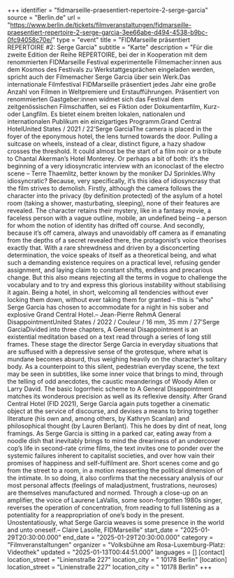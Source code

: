 +++
identifier = "fidmarseille-praesentiert-repertoire-2-serge-garcia"
source = "Berlin.de"
url = "https://www.berlin.de/tickets/filmveranstaltungen/fidmarseille-praesentiert-repertoire-2-serge-garcia-3ee66abe-d494-4538-b9bc-0fc94058c70e/"
type = "event"
title = "FIDMarseille präsentiert REPERTOIRE #2: Serge Garcia"
subtitle = "Karte"
description = "Für die zweite Edition der Reihe REPERTOIRE, bei der in Kooperation mit dem renommierten FIDMarseille Festival experimentelle Filmemacher:innen aus dem Kosmos des Festivals zu Werkstattgesprächen eingeladen werden, spricht auch der Filmemacher Serge Garcia über sein Werk.Das internationale Filmfestival FIDMarseille präsentiert jedes Jahr eine große Anzahl von Filmen in Weltpremiere und Erstaufführungen. Präsentiert von renommierten Gastgeber:innen widmet sich das Festival dem zeitgenössischen Filmschaffen, sei es Fiktion oder Dokumentarfilm, Kurz- oder Langfilm. Es bietet einem breiten lokalen, nationalen und internationalen Publikum ein einzigartiges Programm.Grand Central HotelUnited States / 2021 / 22’Serge GarciaThe camera is placed in the foyer of the eponymous hotel, the lens turned towards the door. Pulling a suitcase on wheels, instead of a clear, distinct figure, a hazy shadow crosses the threshold. It could almost be the start of a film noir or a tribute to Chantal Akerman’s Hotel Monterey. Or perhaps a bit of both: it’s the beginning of a very idiosyncratic interview with an iconoclast of the electro scene – Terre Thaemlitz, better known by the moniker DJ Sprinkles.Why idiosyncratic? Because, very specifically, it’s this idea of idiosyncrasy that the film strives to demolish. Firstly, although the camera follows the character into the privacy (by definition protected) of the asylum of a hotel room (taking a shower, masturbating, sleeping), none of their features are revealed. The character retains their mystery, like in a fantasy movie, a faceless person with a vague outline, mobile, an undefined being – a person for whom the notion of identity has drifted off course. And secondly, because it’s off camera, always and unavoidably off camera as if emanating from the depths of a secret revealed there, the protagonist’s voice theorises exactly that. With a rare shrewdness and driven by a disconcerting determination, the voice speaks of itself as a theoretical being, and what such a demanding existence requires on a practical level, refusing gender assignment, and laying claim to constant shifts, endless and precarious change. But this also means rejecting all the terms in vogue to challenge the vocabulary and to try and express this glorious instability without stabilising it again. Being a hotel, in short, welcoming all tendencies without ever locking them down, without ever taking them for granted – this is “who” Serge Garcia has chosen to accommodate for a night in his sober and explosive Grand Central Hotel.– Jean-Pierre RehmA General DisappointmentUnited States / 2022 / Couleur / 16 mm, 35 mm / 27’Serge GarciaDivided into three chapters, A General Disappointment is an existential meditation based on a text read through a series of long still frames. These stage the director Serge Garcia in everyday situations that are suffused with a depressive sense of the grotesque, where what is mundane becomes absurd, thus weighing heavily on the character’s solitary body. As a counterpoint to this silent, pedestrian everyday scene, the text may be seen in subtitles, like some inner voice that brings to mind, through the telling of odd anecdotes, the caustic meanderings of Woody Allen or Larry David. The basic logorrheic scheme to A General Disappointment matches its wonderous precision as well as its reflexive density. After Grand Central Hotel (FID 2021), Serge Garcia again puts together a cinematic object at the service of discourse, and devises a means to bring together literature (his own and, among others, by Kathryn Scanlan) and philosophical thought (by Lauren Berlant). This he does by dint of neat, long framings. As Serge Garcia is sitting in a parked car, eating away from a noodle dish that inevitably brings to mind the dreariness of an undercover cop’s life in second-rate crime films, the text invites one to ponder over the systemic failures inherent to capitalist societies, and over how vain their promises of happiness and self-fulfilment are. Short scenes come and go from the street to a room, in a motion reasserting the political dimension of the intimate. In so doing, it also confirms that the necessary analysis of our most personal affects (feelings of maladjustment, frustrations, neuroses) are themselves manufactured and normed. Through a close-up on an amplifier, the voice of Laurene LaVallis, some soon-forgotten 1980s singer, reverses the operation of concentration, from reading to full listening as a potentiality for a reappropriation of one’s body in the present. Unostentatiously, what Serge Garcia weaves is some presence in the world and unto oneself.– Claire Lasolle, FIDMarseille"
start_date = "2025-01-29T20:30:00.000"
end_date = "2025-01-29T20:30:00.000"
category = "Filmveranstaltungen"
organizer = "Volksbühne am Rosa-Luxemburg-Platz: Videothek"
updated = "2025-01-13T00:44:51.000"
languages = []
[contact]
location_street = "Linienstraße 227"
location_city = " 10178 Berlin"
[location]
location_street = "Linienstraße 227"
location_city = " 10178 Berlin"
+++